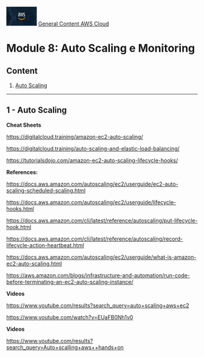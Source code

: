 <img src="../images/extra/banner_aws.png" alt="aws" width=80 height=50 /> [General Content AWS Cloud][1]

[1]: https://github.com/Blackmanx/aws-certification-learning

# Module 8: Auto Scaling e Monitoring

## Content
1. <a href="#section-1"> Auto Scaling </a>

***********************************************************************************************************
## <a id="section-1" ></a> **1 - Auto Scaling**


**Cheat Sheets**

https://digitalcloud.training/amazon-ec2-auto-scaling/

https://digitalcloud.training/auto-scaling-and-elastic-load-balancing/

https://tutorialsdojo.com/amazon-ec2-auto-scaling-lifecycle-hooks/

**References:**

https://docs.aws.amazon.com/autoscaling/ec2/userguide/ec2-auto-scaling-scheduled-scaling.html

https://docs.aws.amazon.com/autoscaling/ec2/userguide/lifecycle-hooks.html

https://docs.aws.amazon.com/cli/latest/reference/autoscaling/put-lifecycle-hook.html

https://docs.aws.amazon.com/cli/latest/reference/autoscaling/record-lifecycle-action-heartbeat.html

https://docs.aws.amazon.com/autoscaling/ec2/userguide/what-is-amazon-ec2-auto-scaling.html

https://aws.amazon.com/blogs/infrastructure-and-automation/run-code-before-terminating-an-ec2-auto-scaling-instance/

**Videos**

https://www.youtube.com/results?search_query=auto+scaling+aws+ec2


https://www.youtube.com/watch?v=EUaFB0Nh1v0


**Videos**

https://www.youtube.com/results?search_query=Auto+scalling+aws++hands+on

